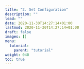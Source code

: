 ```yaml
---
title: "2. Set Configuration"
description: ""
lead: ""
date: 2020-11-30T14:27:14+01:00
lastmod: 2020-11-30T14:27:14+01:00
draft: false
images: []
menu: 
  tutorial:
    parent: "tutorial"
weight: 040
toc: true
---
```

